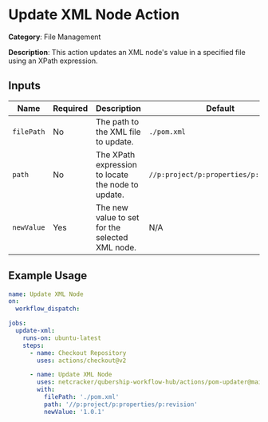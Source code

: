# Update XML Node Action

**Category**: File Management

**Description**: This action updates an XML node's value in a specified file using an XPath expression.

## Inputs

| Name         | Required  | Description                                                                                     | Default                                   |
|--------------|-----------|-------------------------------------------------------------------------------------------------|-------------------------------------------|
| `filePath`   | No        | The path to the XML file to update.                                                             | `./pom.xml`                               |
| `path`       | No        | The XPath expression to locate the node to update.                                              | `//p:project/p:properties/p:revision`     |
| `newValue`   | Yes       | The new value to set for the selected XML node.                                                 | N/A                                       |

## Example Usage

```yaml
name: Update XML Node
on:
  workflow_dispatch:

jobs:
  update-xml:
    runs-on: ubuntu-latest
    steps:
      - name: Checkout Repository
        uses: actions/checkout@v2

      - name: Update XML Node
        uses: netcracker/qubership-workflow-hub/actions/pom-updater@main
        with:
          filePath: './pom.xml'
          path: '//p:project/p:properties/p:revision'
          newValue: '1.0.1'
